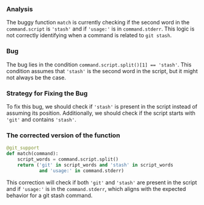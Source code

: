 ### Analysis
The buggy function `match` is currently checking if the second word in the `command.script` is `'stash'` and if `'usage:'` is in `command.stderr`. This logic is not correctly identifying when a command is related to `git stash`.

### Bug
The bug lies in the condition `command.script.split()[1] == 'stash'`. This condition assumes that `'stash'` is the second word in the script, but it might not always be the case. 

### Strategy for Fixing the Bug
To fix this bug, we should check if `'stash'` is present in the script instead of assuming its position. Additionally, we should check if the script starts with `'git'` and contains `'stash'`.  

### The corrected version of the function
```python
@git_support
def match(command):
    script_words = command.script.split()
    return ('git' in script_words and 'stash' in script_words
            and 'usage:' in command.stderr)
``` 

This correction will check if both `'git'` and `'stash'` are present in the script and if `'usage:'` is in the `command.stderr`, which aligns with the expected behavior for a git stash command.